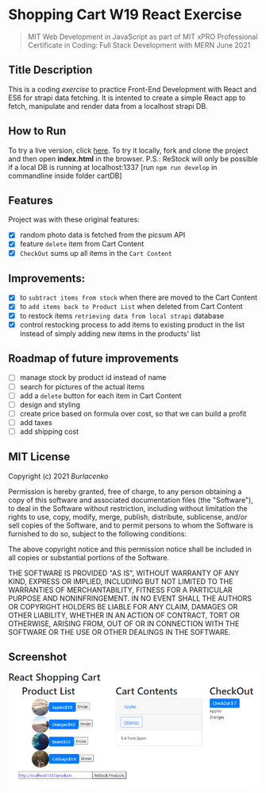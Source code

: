 # Shopping Cart W19 React Exercise
>MIT Web Development in JavaScript as part of MIT xPRO Professional Certificate in Coding: Full Stack Development with MERN June 2021

## Title Description
This is a coding <em>exercise</em> to practice Front-End Development with React and ES6 for strapi data fetching. It is intented to create a simple React app to fetch, manipulate and render data from a localhost strapi DB.

## How to Run
To try a live version, click <a href="https://burlacenko.github.io/ShoppingCart-w19/shop/index.html">here</a>. To try it locally, fork and clone the project and then open <strong>index.html</strong> in the browser.
P.S.: ReStock will only be possible if a local DB is running at localhost:1337 [run `npm run develop` in commandline inside folder cartDB]

## Features
Project was with these original features:
- [x] random photo data is fetched from the picsum API
- [x] feature `delete` item from Cart Content
- [x] `CheckOut` sums up all items in the `Cart Content`

## Improvements:
- [x] to `subtract items from stock` when there are moved to the Cart Content
- [x] to `add items back to Product List` when deleted from Cart Content
- [x] to restock items `retrieving data from local strapi` database
- [x] control restocking process to add items to existing product in the list instead of simply adding new items in the products' list

## Roadmap of future improvements
- [ ] manage stock by product id instead of name
- [ ] search for pictures of the actual items
- [ ] add a `delete` button for each item in Cart Content
- [ ] design and styling
- [ ] create price based on formula over cost, so that we can build a profit
- [ ] add taxes
- [ ] add shipping cost
  
## MIT License
Copyright (c) 2021 <em>Burlacenko</em>

Permission is hereby granted, free of charge, to any person obtaining a copy
of this software and associated documentation files (the "Software"), to deal
in the Software without restriction, including without limitation the rights
to use, copy, modify, merge, publish, distribute, sublicense, and/or sell
copies of the Software, and to permit persons to whom the Software is
furnished to do so, subject to the following conditions:

The above copyright notice and this permission notice shall be included in all
copies or substantial portions of the Software.

THE SOFTWARE IS PROVIDED "AS IS", WITHOUT WARRANTY OF ANY KIND, EXPRESS OR
IMPLIED, INCLUDING BUT NOT LIMITED TO THE WARRANTIES OF MERCHANTABILITY,
FITNESS FOR A PARTICULAR PURPOSE AND NONINFRINGEMENT. IN NO EVENT SHALL THE
AUTHORS OR COPYRIGHT HOLDERS BE LIABLE FOR ANY CLAIM, DAMAGES OR OTHER
LIABILITY, WHETHER IN AN ACTION OF CONTRACT, TORT OR OTHERWISE, ARISING FROM,
OUT OF OR IN CONNECTION WITH THE SOFTWARE OR THE USE OR OTHER DEALINGS IN THE
SOFTWARE.
	
## Screenshot
![Image of ToDoList Exercise](ShoppingCart_2021_12_14_01.png)
